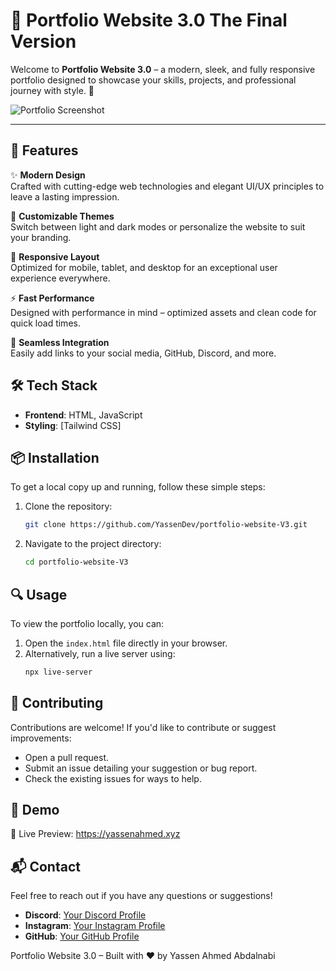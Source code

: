 # 🌟 Portfolio Website 3.0 The Final Version


Welcome to **Portfolio Website 3.0** – a modern, sleek, and fully responsive portfolio designed to showcase your skills, projects, and professional journey with style. 🚀  

![Portfolio Screenshot](https://media.discordapp.net/attachments/1137039398911885412/1306676555883216958/image.png?ex=6740c35f&is=673f71df&hm=c12c8e63652b78de17301c4ef9c165ca22f61b08704bb0c30191847c42a3a9ce&=&format=webp&quality=lossless&width=1361&height=676)  
 

---

## 🚀 Features  

✨ **Modern Design**  
Crafted with cutting-edge web technologies and elegant UI/UX principles to leave a lasting impression.  

🎨 **Customizable Themes**  
Switch between light and dark modes or personalize the website to suit your branding.  

📱 **Responsive Layout**  
Optimized for mobile, tablet, and desktop for an exceptional user experience everywhere.  

⚡ **Fast Performance**  
Designed with performance in mind – optimized assets and clean code for quick load times.  

🔗 **Seamless Integration**  
Easily add links to your social media, GitHub, Discord, and more.  



## 🛠️ Tech Stack  

- **Frontend**: HTML, JavaScript  
- **Styling**: [Tailwind CSS]




## 📦 Installation

To get a local copy up and running, follow these simple steps:

1. Clone the repository:
    ```bash
    git clone https://github.com/YassenDev/portfolio-website-V3.git
    ```
2. Navigate to the project directory:
    ```bash
    cd portfolio-website-V3
    ```

## 🔍 Usage

To view the portfolio locally, you can:

1. Open the `index.html` file directly in your browser.
2. Alternatively, run a live server using:
    ```bash
    npx live-server
    ```

## 🤝 Contributing

Contributions are welcome! If you'd like to contribute or suggest improvements:

- Open a pull request.
- Submit an issue detailing your suggestion or bug report.
- Check the existing issues for ways to help.

## 📸 Demo
🔗 Live Preview: https://yassenahmed.xyz

## 📬 Contact

Feel free to reach out if you have any questions or suggestions!

- **Discord**: [Your Discord Profile](https://discord.com/users/612527697851318274)
- **Instagram**: [Your Instagram Profile](https://www.instagram.com/_7lilhappy7_/)
- **GitHub**: [Your GitHub Profile](https://github.com/YassenDev)

Portfolio Website 3.0 – Built with ❤️ by Yassen Ahmed Abdalnabi